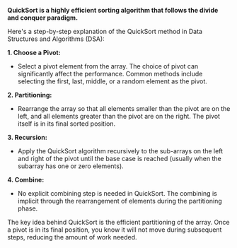 **QuickSort is a highly efficient sorting algorithm that follows the divide and conquer paradigm.**

Here's a step-by-step explanation of the QuickSort method in Data Structures and Algorithms (DSA):

**1. Choose a Pivot:**
- Select a pivot element from the array. The choice of pivot can significantly affect the performance. Common methods include selecting the first, last, middle, or a random element as the pivot.

**2. Partitioning:**
- Rearrange the array so that all elements smaller than the pivot are on the left, and all elements greater than the pivot are on the right. The pivot itself is in its final sorted position.

**3. Recursion:**
- Apply the QuickSort algorithm recursively to the sub-arrays on the left and right of the pivot until the base case is reached (usually when the subarray has one or zero elements).

**4. Combine:**
- No explicit combining step is needed in QuickSort. The combining is implicit through the rearrangement of elements during the partitioning phase.

The key idea behind QuickSort is the efficient partitioning of the array. Once a pivot is in its final position, you know it will not move during subsequent steps, reducing the amount of work needed.
